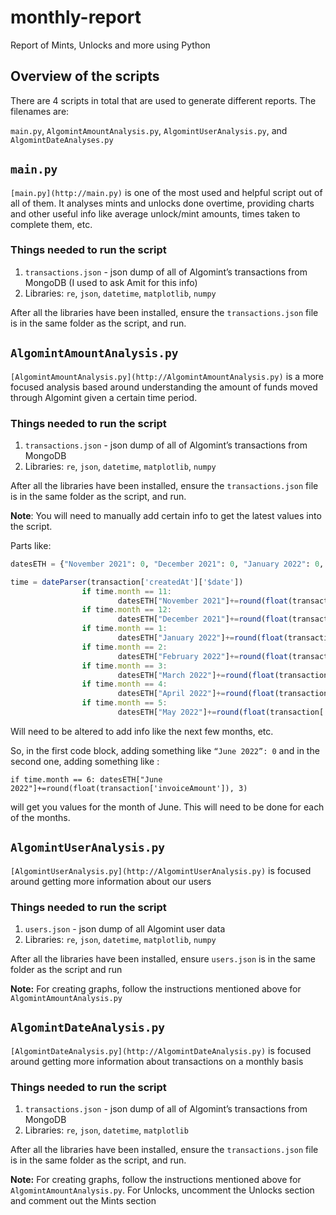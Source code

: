 # monthly-report
Report of Mints, Unlocks and more using Python
## Overview of the scripts

There are 4 scripts in total that are used to generate different reports. The filenames are:

`main.py`, `AlgomintAmountAnalysis.py`, `AlgomintUserAnalysis.py`, and `AlgomintDateAnalyses.py`

## `main.py`

`[main.py](http://main.py)` is one of the most used and helpful script out of all of them. It analyses mints and unlocks done overtime, providing charts and other useful info like average unlock/mint amounts, times taken to complete them, etc.

### Things needed to run the script

1. `transactions.json` - json dump of all of Algomint’s transactions from MongoDB (I used to ask Amit for this info)
2. Libraries: `re`, `json`, `datetime`, `matplotlib`, `numpy`

After all the libraries have been installed, ensure the `transactions.json` file is in the same folder as the script, and run.

## `AlgomintAmountAnalysis.py`

`[AlgomintAmountAnalysis.py](http://AlgomintAmountAnalysis.py)` is a more focused analysis based around understanding the amount of funds moved through Algomint given a certain time period.

### Things needed to run the script

1. `transactions.json` - json dump of all of Algomint’s transactions from MongoDB
2. Libraries: `re`, `json`, `datetime`, `matplotlib`, `numpy`

After all the libraries have been installed, ensure the `transactions.json` file is in the same folder as the script, and run.

**Note**: You will need to manually add certain info to get the latest values into the script.

Parts like: 

```python
datesETH = {"November 2021": 0, "December 2021": 0, "January 2022": 0, "February 2022": 0, "March 2022": 0 , "April 2022": 0, "May 2022": 0}
```

```jsx
time = dateParser(transaction['createdAt']['$date'])
                if time.month == 11:
                        datesETH["November 2021"]+=round(float(transaction['invoiceAmount']), 3)
                if time.month == 12:
                        datesETH["December 2021"]+=round(float(transaction['invoiceAmount']), 3)
                if time.month == 1:
                        datesETH["January 2022"]+=round(float(transaction['invoiceAmount']), 3)
                if time.month == 2:
                        datesETH["February 2022"]+=round(float(transaction['invoiceAmount']), 3)
                if time.month == 3:
                        datesETH["March 2022"]+=round(float(transaction['invoiceAmount']), 3)
                if time.month == 4:
                        datesETH["April 2022"]+=round(float(transaction['invoiceAmount']), 3)
                if time.month == 5:
                        datesETH["May 2022"]+=round(float(transaction['invoiceAmount']), 3)
```

Will need to be altered to add info like the next few months, etc.

So, in the first code block, adding something like `“June 2022”: 0` and in the second one, adding something like : 

`if time.month == 6:
                        datesETH["June 2022"]+=round(float(transaction['invoiceAmount']), 3)`

will get you values for the month of June. This will need to be done for each of the months.

## `AlgomintUserAnalysis.py`

`[AlgomintUserAnalysis.py](http://AlgomintUserAnalysis.py)` is focused around getting more information about our users

### Things needed to run the script

1. `users.json` - json dump of all Algomint user data
2. Libraries: `re`, `json`, `datetime`, `matplotlib`, `numpy`

After all the libraries have been installed, ensure `users.json` is in the same folder as the script and run

**Note:** For creating graphs, follow the instructions mentioned above for `AlgomintAmountAnalysis.py`

## `AlgomintDateAnalysis.py`

`[AlgomintDateAnalysis.py](http://AlgomintDateAnalysis.py)` is focused around getting more information about transactions on a monthly basis

### Things needed to run the script

1. `transactions.json` - json dump of all of Algomint’s transactions from MongoDB
2. Libraries: `re`, `json`, `datetime`, `matplotlib`

After all the libraries have been installed, ensure the `transactions.json` file is in the same folder as the script, and run.

**Note:** For creating graphs, follow the instructions mentioned above for `AlgomintAmountAnalysis.py`. For Unlocks, uncomment the Unlocks section and comment out the Mints section
